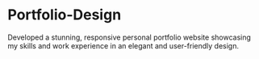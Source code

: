 # Portfolio-Design
Developed a stunning, responsive personal portfolio website showcasing my skills and work experience in an elegant and user-friendly design. 
